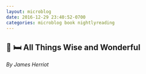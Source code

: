```yaml
---
layout: microblog
date: 2016-12-29 23:40:52-0700
categories: microblog book nightlyreading
---
```

## 📖 🛏 All Things Wise and Wonderful
*By James Herriot*